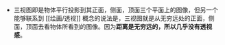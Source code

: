- 三视图即是物体平行投影到其正面，侧面，顶面三个平面上的图像，但另一个能够联系到 [[绘画/透视]] 概念的说法是，三视图就是从无穷远处的正面，侧面，顶面去看物体所看到的图像。因为**距离是无穷远的，所以几乎没有透视感**。